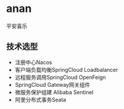 # anan
平安喜乐



## 技术选型

- 注册中心Nacos
- 客户端负载均衡SpringCloud Loadbalancer
- 远程服务调用SpringCloud OpenFeign
- SpringCloud Gateway网关组件
- 微服务保护组建 Alibaba Sentinel
- 阿里分布式事务Seata

